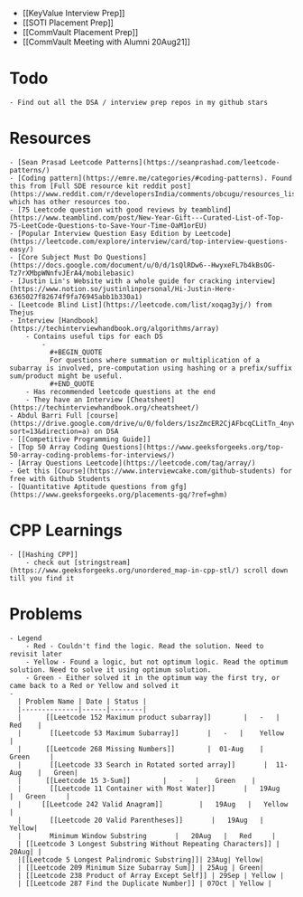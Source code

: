 - [[KeyValue Interview Prep]]
- [[SOTI Placement Prep]]
- [[CommVault Placement Prep]]
- [[CommVault Meeting with Alumni 20Aug21]]
# Todo
	- Find out all the DSA / interview prep repos in my github stars
# Resources
	- [Sean Prasad Leetcode Patterns](https://seanprashad.com/leetcode-patterns/)
	- [Coding pattern](https://emre.me/categories/#coding-patterns). Found this from [Full SDE resource kit reddit post](https://www.reddit.com/r/developersIndia/comments/obcugu/resources_list_query_for_sde_2_interview/) which has other resources too.
	- [75 Leetcode question with good reviews by teamblind](https://www.teamblind.com/post/New-Year-Gift---Curated-List-of-Top-75-LeetCode-Questions-to-Save-Your-Time-OaM1orEU)
	- [Popular Interview Question Easy Edition by Leetcode](https://leetcode.com/explore/interview/card/top-interview-questions-easy/)
	- [Core Subject Must Do Questions](https://docs.google.com/document/u/0/d/1sQlRDw6--HwyxeFL7b4kBsOG-Tz7rXMbpWNnfvJErA4/mobilebasic)
	- [Justin Lin's Website with a whole guide for cracking interview](https://www.notion.so/justinlinpersonal/Hi-Justin-Here-6365027f82674f9fa76945abb1b330a1)
	- [Leetcode Blind List](https://leetcode.com/list/xoqag3yj/) from Thejus
	- Interview [Handbook](https://techinterviewhandbook.org/algorithms/array)
		- Contains useful tips for each DS
			-
			  #+BEGIN_QUOTE
			  For questions where summation or multiplication of a subarray is involved, pre-computation using hashing or a prefix/suffix sum/product might be useful.
			  #+END_QUOTE
		- Has recommended leetcode questions at the end
		- They have an Interview [Cheatsheet](https://techinterviewhandbook.org/cheatsheet/)
	- Abdul Barri Full [course](https://drive.google.com/drive/u/0/folders/1szZmcER2CjAFbcqCLitTn_4nyv0wxUjn?sort=13&direction=a) on DSA
	- [[Competitive Programming Guide]]
	- [Top 50 Array Coding Questions](https://www.geeksforgeeks.org/top-50-array-coding-problems-for-interviews/)
	- [Array Questions Leetcode](https://leetcode.com/tag/array/)
	- Get this [Course](https://www.interviewcake.com/github-students) for free with Github Students
	- [Quantitative Aptitude questions from gfg](https://www.geeksforgeeks.org/placements-gq/?ref=ghm)
# CPP Learnings
	- [[Hashing CPP]]
		- check out [stringstream](https://www.geeksforgeeks.org/unordered_map-in-cpp-stl/) scroll down till you find it
# Problems
	- Legend
		- Red - Couldn't find the logic. Read the solution. Need to revisit later
		- Yellow - Found a logic, but not optimum logic. Read the optimum solution. Need to solve it using optimum solution.
		- Green - Either solved it in the optimum way the first try, or came back to a Red or Yellow and solved it
	-
	  | Problem Name | Date | Status |
	  |--------------|------|--------|
	  |      [[Leetcode 152 Maximum product subarray]]        |   -   |    Red    |
	  |       [[Leetcode 53 Maximum Subarray]]       |   -   |    Yellow    |
	  |      [[Leetcode 268 Missing Numbers]]        |  01-Aug    |   Green     |
	  |       [[Leetcode 33 Search in Rotated sorted array]]       |  11-Aug    |   Green|
	  |      [[Leetcode 15 3-Sum]]        |   -   |    Green    |
	  |       [[Leetcode 11 Container with Most Water]]       |   19Aug   |   Green     |
	  |     [[Leetcode 242 Valid Anagram]]         |   19Aug   |   Yellow |
	  |       [[Leetcode 20 Valid Parentheses]]       |   19Aug   |    Yellow|
	  |       Minimum Window Substring       |   20Aug   |   Red     |
	  | [[Leetcode 3 Longest Substring Without Repeating Characters]] | 20Aug| |
	  |[[Leetcode 5 Longest Palindromic Substring]]| 23Aug| Yellow|
	  | [[Leetcode 209 Minimum Size Subarray Sum]] | 25Aug | Green|
	  | [[Leetcode 238 Product of Array Except Self]] | 29Sep | Yellow |
	  | [[Leetcode 287 Find the Duplicate Number]] | 07Oct | Yellow |